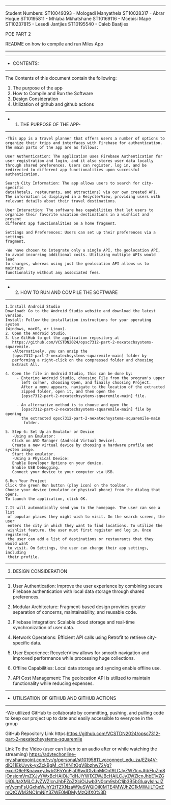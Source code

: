************************************************************************
   Student Numbers: ST10049393 - Mologadi Manyathela
                    ST10028317 - Abrar Hoque
                    ST10195811 - Mhlaba Mkhatshane
                    ST10169116 - Mcebisi Mape
                    ST10237815 - Lesedi Jantjies
                    ST10195540 - Caleb Baatjies  

   POE PART 2

   README on how to compile and run Miles App
************************************************************************
************************************************************************
*  CONTENTS:
************************************************************************

The Contents of this document contain the following:

1. The purpose of the app 
2. How to Compile and Run the Software
3. Design Consideration
4. Utilization of github and github actions


************************************************************************
* 1.  THE PURPOSE OF THE APP-
************************************************************************
    -This app is a travel planner that offers users a number of options to
    organize their trips and interfaces with Firebase for authentication. 
    The main parts of the app are as follows:

    User Authentication: The application uses Firebase Authentication for 
    user registration and login, and it also stores user data locally
    through shared preferences. Users can register, log in, and be
    redirected to different app functionalities upon successful 
    authentication.

    Search City Information: The app allows users to search for city-specific 
    data(hotels, restaurants, and attractions) via our own created API. 
    The information is displayed in a RecyclerView, providing users with 
    relevant details about their travel destinations.

    User Interaction: The software has capabilities that let users to
    organize their favorite vacation destinations in a wishlist and present
    different app functionalities on a home fragment.

    Settings and Preferences: Users can set up their preferences via a settings 
    fragment.

    -We have chosen to integrate only a single API, the geolocation API, 
    to avoid incurring additional costs. Utilizing multiple APIs would lead 
    to charges, whereas using just the geolocation API allows us to maintain 
    functionality without any associated fees.

**************************************************************************
* 2. HOW TO RUN AND COMPILE THE SOFTWARE
**************************************************************************
    1.Install Android Studio
    Download: Go to the Android Studio website and download the latest 
    version.
    Install: Follow the installation instructions for your operating system 
    (Windows, macOS, or Linux).
    2. Open the Android Studio.
    3. Use GitHub to get the application repository at 
       https://github.com/VCSTDN2024/opsc7312-part-2-nexatechsystems-squaremile.
       -Alternatively, you can unzip the 
       [opsc7312-part-2-nexatechsystems-squaremile-main] folder by 
       performing a right-click on the compressed folder and choosing 
       Extract All.

    4. Open the file in Android Studio, this can be done by:
         - Entering Android Studio, choosing File from the program's upper 
           left corner, choosing Open, and finally choosing Project. 
           After a menu appears, navigate to the location of the extracted 
           zipped folder, open it, and then open the 
           [opsc7312-part-2-nexatechsystems-squaremile-main] file.

         - An alternative method is to choose and open the 
           [opsc7312-part-2-nexatechsystems-squaremile-main] file by opening
           the extracted opsc7312-part-2-nexatechsystems-squaremile-main
            folder.

    5. Step 6: Set Up an Emulator or Device
       -Using an Emulator:
       Click on AVD Manager (Android Virtual Device).
       Create a new virtual device by choosing a hardware profile and system image.
       Start the emulator.
       -Using a Physical Device:
       Enable Developer Options on your device.
       Enable USB Debugging.
       Connect your device to your computer via USB.

    6.Run Your Project
    Click the green Run button (play icon) on the toolbar.
    Choose your device (emulator or physical phone) from the dialog that opens.
    To launch the application, click OK.
 
    7.It will automatically send you to the homepage. The user can see a list 
     of popular places they might wish to visit. On the search screen, the user
     enters the city in which they want to find locations. To utilize the 
     wishlist feature, the user must first register and log in. Once registered, 
     the user can add a list of destinations or restaurants that they would want
     to visit. On Settings, the user can change their app settings, including 
     their profile.
    
      
************************************************************************
3. DESIGN CONSIDERATION
************************************************************************
  
  1. User Authentication: Improve the user experience by combining secure 
     Firebase authentication with local data storage through shared
     preferences.
  
  2. Modular Architecture: Fragment-based design provides greater separation 
     of concerns, maintainability, and reusable code.

  3. Firebase Integration: Scalable cloud storage and real-time synchronization
     of user data.

  4. Network Operations: Efficient API calls using Retrofit to retrieve 
     city-specific data.

  5. User Experience: RecyclerView allows for smooth navigation and improved 
     performance while processing huge collections.

  6. Offline Capabilities: Local data storage and syncing enable offline use.

  7. API Cost Management: The geolocation API is utilized to maintain 
     functionality while reducing expenses.


*****************************************************************************
* UTILISATION OF GITHUB AND GITHUB ACTIONS
*****************************************************************************
-We utilized GitHub to collaborate by committing, pushing, and pulling code 
to keep our project up to date and easily accessible to everyone in the group

GitHub Repository Link
https:https://github.com/VCSTDN2024/opsc7312-part-2-nexatechsystems-squaremile

Link To the Video (user can listen to an audio after or while watching the streaming)
https://advtechonline-my.sharepoint.com/:v:/g/personal/st10195811_vcconnect_edu_za/EZk4V-dlQ11EkUvvk-yxZckBgM_cY1XN1tOgV8bzhw72Vg?e=crO6eP&nav=eyJwbGF5YmFja09wdGlvbnMiOnt9LCJyZWZlcnJhbEluZm8iOnsicmVmZXJyYWxBcHAiOiJTdHJlYW1XZWJBcHAiLCJyZWZlcnJhbE1vZGUiOiJtaXMiLCJyZWZlcnJhbFZpZXciOiJwb3N0cm9sbC1jb3B5bGluayIsInJlZmVycmFsUGxheWJhY2tTZXNzaW9uSWQiOiI0MTE4MWJhZC1kMWJiLTQxZmQtOWM3NC1mNjY3ZWE0MDMyMzQifX0%3D
******************************************************************************
